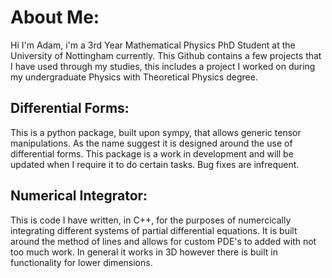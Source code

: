 # About Me:
Hi I'm Adam, i'm a 3rd Year Mathematical Physics PhD Student at the University of Nottingham currently. This Github contains a few projects that I have used through my studies, this includes a project I worked on during my undergraduate Physics with Theoretical Physics degree.

## Differential Forms:
This is a python package, built upon sympy, that allows generic tensor manipulations. As the name suggest it is designed around the use of differential forms. This package is a work in development and will be updated when I require it to do certain tasks. Bug fixes are infrequent.

## Numerical Integrator:
This is code I have written, in C++, for the purposes of numercically integrating different systems of partial differential equations. It is built around the method of lines and allows for custom PDE's to added with not too much work. In general it works in 3D however there is built in functionality for lower dimensions.
